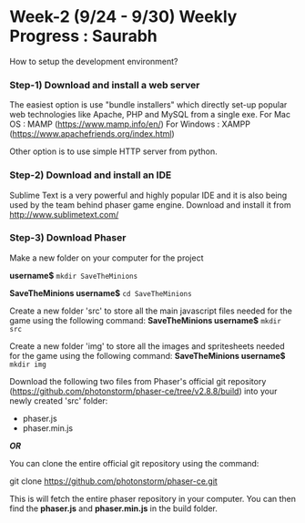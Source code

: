 # Week-2 (9/24 - 9/30) Weekly Progress : Saurabh

How to setup the development environment?

### Step-1) Download and install a web server

The easiest option is use "bundle installers" which directly set-up popular web technologies like Apache, PHP and MySQL from a single exe.
For Mac OS : MAMP (https://www.mamp.info/en/)
For Windows : XAMPP (https://www.apachefriends.org/index.html)

Other option is to use simple HTTP server from python.

### Step-2) Download and install an IDE

Sublime Text is a very powerful and highly popular IDE and it is also being used by the team behind phaser game engine. Download and install it from http://www.sublimetext.com/

### Step-3) Download Phaser

Make a new folder on your computer for the project 

**username$** `mkdir SaveTheMinions`

**SaveTheMinions username$** `cd SaveTheMinions`

Create a new folder 'src' to store all the main javascript files needed for the game using the following command:
**SaveTheMinions username$** `mkdir src`

Create a new folder 'img' to store all the images and spritesheets needed for the game using the following command:
**SaveTheMinions username$** `mkdir img`

Download the following two files from Phaser's official git repository (https://github.com/photonstorm/phaser-ce/tree/v2.8.8/build) into your newly created 'src' folder:

* phaser.js
* phaser.min.js

_**OR**_

You can clone the entire official git repository using the command:

git clone https://github.com/photonstorm/phaser-ce.git

This is will fetch the entire phaser repository in your computer. You can then find the **phaser.js** and **phaser.min.js** in the build folder.
